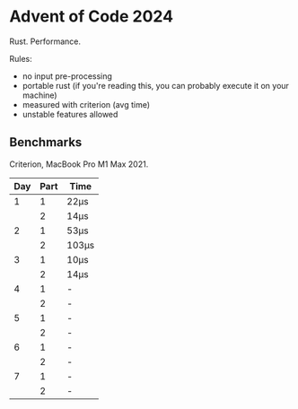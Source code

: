 # Advent of Code 2024

Rust. Performance.

Rules:
* no input pre-processing
* portable rust (if you're reading this, you can probably execute it on your machine)
* measured with criterion (avg time)
* unstable features allowed

## Benchmarks

Criterion, MacBook Pro M1 Max 2021.

| Day | Part | Time  |
|-----|------|-------|
| 1   | 1    | 22µs  |
|     | 2    | 14µs  |
| 2   | 1    | 53µs  |
|     | 2    | 103µs |
| 3   | 1    | 10µs  |
|     | 2    | 14µs  |
| 4   | 1    | -     |
|     | 2    | -     |
| 5   | 1    | -     |
|     | 2    | -     |
| 6   | 1    | -     |
|     | 2    | -     |
| 7   | 1    | -     |
|     | 2    | -     |
